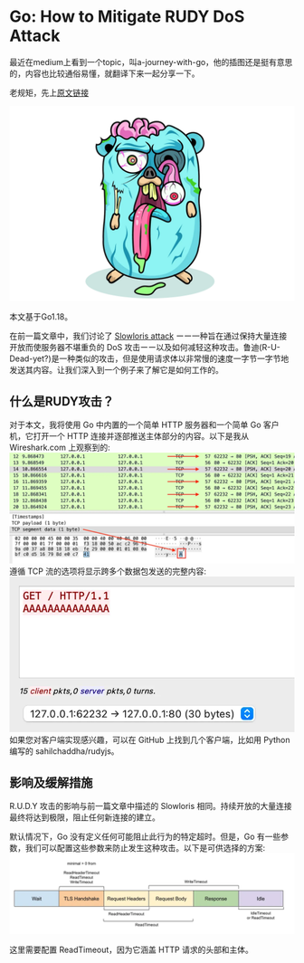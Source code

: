 # Go: How to Mitigate RUDY DoS Attack
最近在medium上看到一个topic，叫a-journey-with-go，他的插图还是挺有意思的，内容也比较通俗易懂，就翻译下来一起分享一下。

老规矩，先上[原文链接](https://medium.com/a-journey-with-go/go-how-to-mitigate-rudy-dos-attack-3bd9c1662848)

![](_doc/1_VTcnL59sDdOatxrBzOVQhA.webp)

本文基于Go1.18。

在前一篇文章中，我们讨论了 [Slowloris attack](https://medium.com/a-journey-with-go/go-understand-and-mitigate-slowloris-attack-711c1b1403f6) ーー一种旨在通过保持大量连接开放而使服务器不堪重负的 DoS 攻击ーー以及如何减轻这种攻击。鲁迪(R-U-Dead-yet?)是一种类似的攻击，但是使用请求体以非常慢的速度一字节一字节地发送其内容。让我们深入到一个例子来了解它是如何工作的。

## 什么是RUDY攻击？

对于本文，我将使用 Go 中内置的一个简单 HTTP 服务器和一个简单 Go 客户机，它打开一个 HTTP 连接并逐部推送主体部分的内容。以下是我从 Wireshark.com 上观察到的:
![](_doc/1_XGm9kogIktAx1Xr3LJMpxA.webp)
遵循 TCP 流的选项将显示跨多个数据包发送的完整内容:
![](_doc/1_anNGtcgEokAPz8SFnX_nSw.webp)
如果您对客户端实现感兴趣，可以在 GitHub 上找到几个客户端，比如用 Python 编写的 sahilchaddha/rudyjs。

## 影响及缓解措施
R.U.D.Y 攻击的影响与前一篇文章中描述的 Slowloris 相同。持续开放的大量连接最终将达到极限，阻止任何新连接的建立。

默认情况下，Go 没有定义任何可能阻止此行为的特定超时。但是，Go 有一些参数，我们可以配置这些参数来防止发生这种攻击。以下是可供选择的方案:
![](_doc/1_RFJPwzC6w-1c2K9hKDwwAA.webp)

这里需要配置 ReadTimeout，因为它涵盖 HTTP 请求的头部和主体。